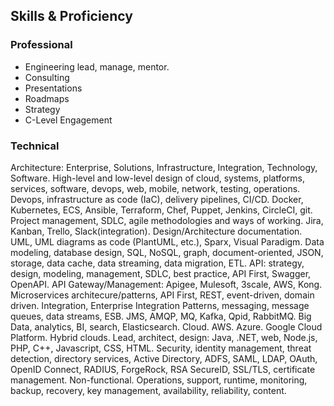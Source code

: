 ## Skills & Proficiency
### Professional

- Engineering lead, manage, mentor.
- Consulting
- Presentations
- Roadmaps
- Strategy
- C-Level Engagement

### Technical

Architecture: Enterprise, Solutions, Infrastructure, Integration, Technology, Software.
High-level and low-level design of cloud, systems, platforms, services, software, devops, web, mobile, network, testing, operations.
Devops, infrastructure as code (IaC), delivery pipelines, CI/CD.
Docker, Kubernetes, ECS, Ansible, Terraform, Chef, Puppet, Jenkins, CircleCI, git.
Project management, SDLC, agile methodologies and ways of working. Jira, Kanban, Trello, Slack(integration).
Design/Architecture documentation. UML, UML diagrams as code (PlantUML, etc.), Sparx, Visual Paradigm.
Data modeling, database design, SQL, NoSQL, graph, document-oriented, JSON, storage, data cache, data streaming, data migration, ETL.
API: strategy, design, modeling, management, SDLC, best practice, API First, Swagger, OpenAPI.
API Gateway/Management: Apigee, Mulesoft, 3scale, AWS, Kong.
Microservices architecure/patterns, API First, REST, event-driven, domain driven.
Integration, Enterprise Integration Patterns, messaging, message queues, data streams, ESB.
JMS, AMQP, MQ, Kafka, Qpid, RabbitMQ.
Big Data, analytics, BI, search, Elasticsearch.
Cloud. AWS. Azure. Google Cloud Platform. Hybrid clouds.
Lead, architect, design: Java, .NET, web, Node.js, PHP, C++, Javascript, CSS, HTML.
Security, identity management, threat detection, directory services, Active Directory, ADFS, SAML, LDAP, OAuth, OpenID Connect, RADIUS, ForgeRock, RSA SecureID, SSL/TLS, certificate management.
Non-functional. Operations, support, runtime, monitoring, backup, recovery, key management, availability, reliability, content.

